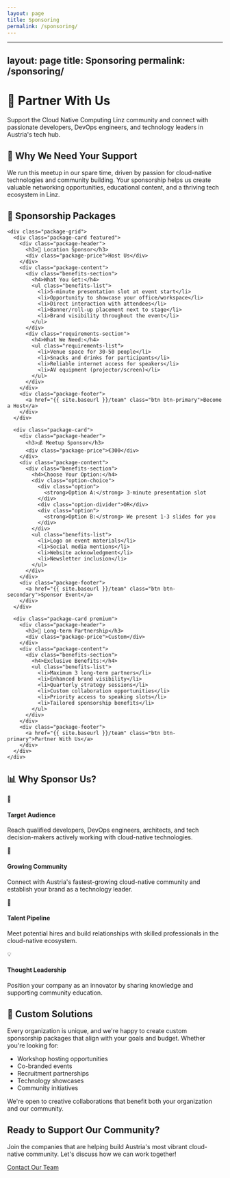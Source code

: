 ```yaml
---
layout: page
title: Sponsoring
permalink: /sponsoring/
---
```


---
layout: page
title: Sponsoring
permalink: /sponsoring/
---

<div class="sponsor-hero">
  <div class="hero-content">
    <h1>🤝 Partner With Us</h1>
    <p class="lead">Support the Cloud Native Computing Linz community and connect with passionate developers, DevOps engineers, and technology leaders in Austria's tech hub.</p>
  </div>
</div>

<div class="content-grid">
  <div class="card gradient-card">
    <div class="card-content text-center">
      <h2>💪 Why We Need Your Support</h2>
      <p>We run this meetup in our spare time, driven by passion for cloud-native technologies and community building. Your sponsorship helps us create valuable networking opportunities, educational content, and a thriving tech ecosystem in Linz.</p>
    </div>
  </div>

  <div class="sponsorship-packages">
    <h2>🎯 Sponsorship Packages</h2>
    
    <div class="package-grid">
      <div class="package-card featured">
        <div class="package-header">
          <h3>🏢 Location Sponsor</h3>
          <div class="package-price">Host Us</div>
        </div>
        <div class="package-content">
          <div class="benefits-section">
            <h4>What You Get:</h4>
            <ul class="benefits-list">
              <li>5-minute presentation slot at event start</li>
              <li>Opportunity to showcase your office/workspace</li>
              <li>Direct interaction with attendees</li>
              <li>Banner/roll-up placement next to stage</li>
              <li>Brand visibility throughout the event</li>
            </ul>
          </div>
          <div class="requirements-section">
            <h4>What We Need:</h4>
            <ul class="requirements-list">
              <li>Venue space for 30-50 people</li>
              <li>Snacks and drinks for participants</li>
              <li>Reliable internet access for speakers</li>
              <li>AV equipment (projector/screen)</li>
            </ul>
          </div>
        </div>
        <div class="package-footer">
          <a href="{{ site.baseurl }}/team" class="btn btn-primary">Become a Host</a>
        </div>
      </div>

      <div class="package-card">
        <div class="package-header">
          <h3>💰 Meetup Sponsor</h3>
          <div class="package-price">€300</div>
        </div>
        <div class="package-content">
          <div class="benefits-section">
            <h4>Choose Your Option:</h4>
            <div class="option-choice">
              <div class="option">
                <strong>Option A:</strong> 3-minute presentation slot
              </div>
              <div class="option-divider">OR</div>
              <div class="option">
                <strong>Option B:</strong> We present 1-3 slides for you
              </div>
            </div>
            <ul class="benefits-list">
              <li>Logo on event materials</li>
              <li>Social media mentions</li>
              <li>Website acknowledgment</li>
              <li>Newsletter inclusion</li>
            </ul>
          </div>
        </div>
        <div class="package-footer">
          <a href="{{ site.baseurl }}/team" class="btn btn-secondary">Sponsor Event</a>
        </div>
      </div>

      <div class="package-card premium">
        <div class="package-header">
          <h3>🌟 Long-term Partnership</h3>
          <div class="package-price">Custom</div>
        </div>
        <div class="package-content">
          <div class="benefits-section">
            <h4>Exclusive Benefits:</h4>
            <ul class="benefits-list">
              <li>Maximum 3 long-term partners</li>
              <li>Enhanced brand visibility</li>
              <li>Quarterly strategy sessions</li>
              <li>Custom collaboration opportunities</li>
              <li>Priority access to speaking slots</li>
              <li>Tailored sponsorship benefits</li>
            </ul>
          </div>
        </div>
        <div class="package-footer">
          <a href="{{ site.baseurl }}/team" class="btn btn-primary">Partner With Us</a>
        </div>
      </div>
    </div>
  </div>

  <div class="card">
    <div class="card-header">
      <h2>📊 Why Sponsor Us?</h2>
    </div>
    <div class="card-content">
      <div class="value-grid">
        <div class="value-item">
          <div class="value-icon">🎯</div>
          <h4>Target Audience</h4>
          <p>Reach qualified developers, DevOps engineers, architects, and tech decision-makers actively working with cloud-native technologies.</p>
        </div>
        <div class="value-item">
          <div class="value-icon">🌱</div>
          <h4>Growing Community</h4>
          <p>Connect with Austria's fastest-growing cloud-native community and establish your brand as a technology leader.</p>
        </div>
        <div class="value-item">
          <div class="value-icon">🤝</div>
          <h4>Talent Pipeline</h4>
          <p>Meet potential hires and build relationships with skilled professionals in the cloud-native ecosystem.</p>
        </div>
        <div class="value-item">
          <div class="value-icon">💡</div>
          <h4>Thought Leadership</h4>
          <p>Position your company as an innovator by sharing knowledge and supporting community education.</p>
        </div>
      </div>
    </div>
  </div>

  <div class="card">
    <div class="card-header">
      <h2>🔧 Custom Solutions</h2>
    </div>
    <div class="card-content">
      <p>Every organization is unique, and we're happy to create custom sponsorship packages that align with your goals and budget. Whether you're looking for:</p>
      <ul class="custom-options">
        <li>Workshop hosting opportunities</li>
        <li>Co-branded events</li>
        <li>Recruitment partnerships</li>
        <li>Technology showcases</li>
        <li>Community initiatives</li>
      </ul>
      <p>We're open to creative collaborations that benefit both your organization and our community.</p>
    </div>
  </div>
</div>

<div class="cta-section">
  <div class="card gradient-card">
    <div class="card-content text-center">
      <h2>Ready to Support Our Community?</h2>
      <p>Join the companies that are helping build Austria's most vibrant cloud-native community. Let's discuss how we can work together!</p>
      <a href="{{ site.baseurl }}/team" class="btn btn-light">Contact Our Team</a>
    </div>
  </div>
</div>


